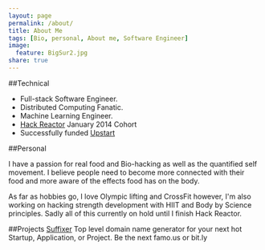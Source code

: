 ```yaml
---
layout: page
permalink: /about/
title: About Me
tags: [Bio, personal, About me, Software Engineer]
image:
  feature: BigSur2.jpg
share: true
---
```

##Technical

 - Full-stack Software Engineer.  
 - Distributed Computing Fanatic.  
 - Machine Learning Engineer.  
 - [Hack Reactor](http://www.hackreactor.com/) January 2014 Cohort  
 - Successfully funded [Upstart](https://www.upstart.com/upstarts/kwyn-alice-meagher)  

##Personal

I have a passion for real food and Bio-hacking as well as the quantified self movement. I believe people need to become more connected with their food and more aware of the effects food has on the body.

As far as hobbies go, I love Olympic lifting and CrossFit however, I'm also working on hacking strength development with HIIT and Body by Science principles. Sadly all of this currently on hold until I finish Hack Reactor.

##Projects
[Suffixer](http://harleykwyn.com/suffixer)
Top level domain name generator for your next hot Startup, Application, or Project. Be the next famo.us or bit.ly